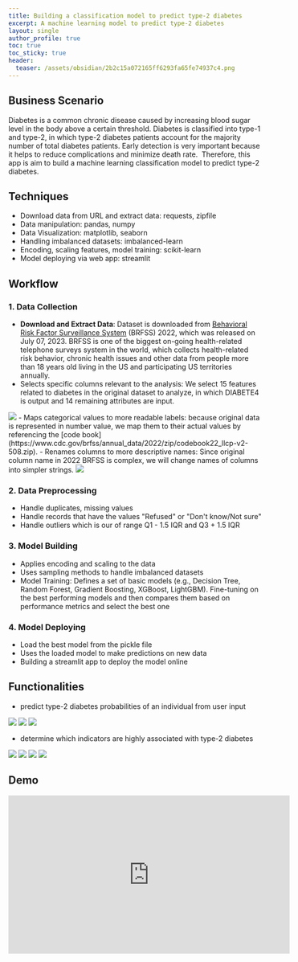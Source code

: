 ```yaml
---
title: Building a classification model to predict type-2 diabetes
excerpt: A machine learning model to predict type-2 diabetes
layout: single
author_profile: true
toc: true
toc_sticky: true
header:
  teaser: /assets/obsidian/2b2c15a072165ff6293fa65fe74937c4.png
---
```


## **Business Scenario**

Diabetes is a common chronic disease caused by increasing blood sugar level in the body above a certain threshold. Diabetes is classified into type-1 and type-2, in which type-2 diabetes patients account for the majority number of total diabetes patients. Early detection is very important because it helps to reduce complications and minimize death rate.  Therefore, this app is aim to build a machine learning classification model to predict type-2 diabetes.

## Techniques

- Download data from URL and extract data: requests, zipfile
- Data manipulation: pandas, numpy
- Data Visualization: matplotlib, seaborn
- Handling imbalanced datasets: imbalanced-learn
- Encoding, scaling features, model training: scikit-learn
- Model deploying via web app: streamlit

## **Workflow**

### 1. Data Collection 
- **Download and Extract Data**: Dataset is downloaded from [Behavioral Risk Factor Surveillance System](https://www.cdc.gov/brfss/annual_data/annual_2022.html) (BRFSS) 2022, which was released on July 07, 2023. BRFSS is one of the biggest on-going health-related telephone surveys system in the world, which collects health-related risk behavior, chronic health issues and other data from people more than 18 years old living in the US and participating US territories annually.
- Selects specific columns relevant to the analysis: We select 15 features related to diabetes in the original dataset to analyze, in which DIABETE4 is output and 14 remaining attributes are input.
<img src="/assets/obsidian/392e6365c6f637f35c2b527b25fbdfd3.png" />
- Maps categorical values to more readable labels: because original data is represented in number value, we map them to their actual values by referencing the [code book](https://www.cdc.gov/brfss/annual_data/2022/zip/codebook22_llcp-v2-508.zip).
- Renames columns to more descriptive names: Since original column name in 2022 BRFSS is complex, we will change names of columns into simpler strings.
<img src="/assets/obsidian/52504088f15e583626b680192df01723.png" />

### 2. Data Preprocessing 

- Handle duplicates, missing values
- Handle records that have the values "Refused" or "Don't know/Not sure"
- Handle outliers which is our of range Q1 - 1.5 IQR and Q3 + 1.5 IQR

### 3. **Model Building**

- Applies encoding and scaling to the data
- Uses sampling methods to handle imbalanced datasets
- Model Training: Defines a set of basic models (e.g., Decision Tree, Random Forest, Gradient Boosting, XGBoost, LightGBM). Fine-tuning on the best performing models and then compares them based on performance metrics and select the best one

### 4. **Model Deploying**

- Load the best model from the pickle file
- Uses the loaded model to make predictions on new data
- Building a streamlit app to deploy the model online

## Functionalities

- predict type-2 diabetes probabilities of an individual from user input

<img src="/assets/obsidian/2b2c15a072165ff6293fa65fe74937c4.png" />

<img src="/assets/obsidian/4709f53bcbf8cc448e40b9ab2022be79.png" />

<img src="/assets/obsidian/79f24330f8b4c12f21f08e7482adfc18.png" />

- determine which indicators are highly associated with type-2 diabetes

<img src="/assets/obsidian/ef7a10f20394540cc9f4b7e4f531ff9b.png" />

<img src="/assets/obsidian/5ff167211d7419d58b85835c2c9bf237.png" />
<img src="/assets/obsidian/5eb126a9bb682912ed6bdfad01637843.png" />

<img src="/assets/obsidian/e4fcf031fe0afdfc8da91339302fef90.png" />

## Demo

<iframe width="560" height="315" src="https://www.youtube.com/embed/hLZoEJCJGlo?si=LTgYkWrBklLzY8Xi" title="YouTube video player" frameborder="0" allow="accelerometer; autoplay; clipboard-write; encrypted-media; gyroscope; picture-in-picture; web-share" referrerpolicy="strict-origin-when-cross-origin" allowfullscreen></iframe>





